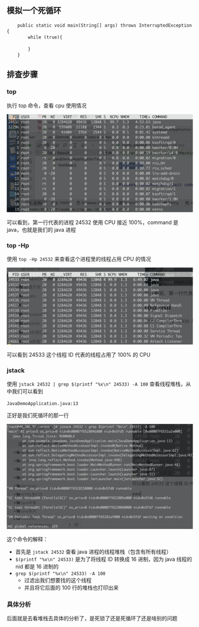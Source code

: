 ## 模拟一个死循环

```
    public static void main(String[] args) throws InterruptedException {
        while (true){

        }
    }
```



## 排查步骤

### top

执行 top 命令，查看 cpu 使用情况

![image-20200420163155568](../assets/image-20200420163155568.png)

可以看到，第一行代表的进程 24532 使用 CPU 接近 100%，command 是 java，也就是我们的 java 进程

### top -Hp

使用 `top -Hp 24532` 来查看这个进程里的线程占用 CPU 的情况

![image-20200420163358471](../assets/image-20200420163358471.png)

可以看到 24533 这个线程 ID 代表的线程占用了 100% 的 CPU

### jstack

使用 `jstack 24532 | grep $(printf "%x\n" 24533) -A 100` 查看线程堆栈，从中我们可以看到 

`JavaDemoApplication.java:13`

正好是我们死循环的那一行

![image-20200420163604128](../assets/image-20200420163604128.png)

这个命令的解释：

- 首先是 `jstack 24532` 查看 java 进程的线程堆栈（包含有所有线程）
- `$(printf "%x\n" 24533)` 是为了将线程 ID 转换成 16 进制，因为 java 线程的 nid 都是 16 进制的
- `grep $(printf "%x\n" 24533) -A 100`
  - 过滤出我们想要找的这个线程
  - 并且将它后面的 100 行的堆栈也打印出来

### 具体分析

后面就是去看堆栈去具体的分析了，是死锁了还是死循环了还是啥别的问题

